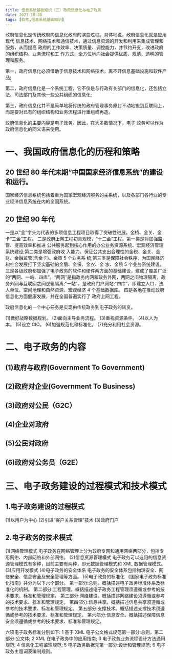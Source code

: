 ```yaml
---
title: 信息系统基础知识（三）政府信息化与电子政务
date: 2021-10-08
tags: [软考,信息系统基础知识]
---
```


政府信息化是传统政府向信息化政府的演变过程。具体地说，政府信息化就是应用现代 信息技术、网络技术和通信技术，通过信息资源的开发和利用来集成管理和服务，从而提高 政府的工作效率、决策质量、调控能力，并节约开支，改进政府的组织结构、业务流程和工 作方式，全方位地向社会提供优质、规范、透明的管理和服务。

第一，政府信息化必须借助于信息技术和网络技术，离不开信息基础设施和软件产品;

第二，政府信息化是一个系统工程，它不仅是与行政有关部门的信息化，还包括立法、司法部门及其他一些公共组织的信息化;

第三，政府信息化并不是简单地将传统的政府管理事务原封不动地搬到互联网上，而是要对已有的组织结构和业务流程进行重组或再造。

政府信息化的主要内容是电子政务。因此，在大多数情况下，电子 政务可以作为政府信息化的同义语来使用。


# 一、我国政府信息化的历程和策略

## 20 世纪 80 年代末期“中国国家经济信息系统”的建设和运行。
国家经济信息系统包括着重为国家宏观经济服务的主系统，以及各部门各行业的专业经济信息系统在内的全国系统。

## 20 世纪 90 年代
一是以“金”字头为代表的多项信息工程项目取得了突破性进展。金桥、金关、金卡“三金”工程。
二是政府上网工程初具规模，“十二金”工程。第一类是对加强监管、提高效率和推进 公共服务起到核心作用的办公业务资源系统、宏观经济管理系统建设;第二类是增强政府收 入能力、保证公共支出合理性的金税、金关、金财、金融监管(含金卡)、金审 5 个业务系 统;第三类是保障社会秩序、为国民经济和社会发展打下坚实基础的金盾、金保、金农、金 水、金质 5 个业务系统建设。
三是各级政府都加强了电子政务的软件和硬件两方面的基础建设，建成了覆盖广泛的“两网、一站、四库”。“两网”是指政务内网和政务外网，两网之间物理隔离，政务外网与互联网之间逻辑隔离;“一站”，是政府门户网站;“四库”，即建立人口、法人单位、空间地理和自然资源、宏观经济 4 个基础数据库。
四是各地在推动政府信息化方面健康发展，并在全国普遍实行了 政府上网工程。


政府信息化的一个中心任务是实现由传统政务到电子政务的转变。

(1)做好战略数据规划。
(2)面向主导业务流程。
(3)重视资源条件。
(4)以人为本。
(5)设立 CIO。
(6)加强规范化和标准化。
(7)充分利用社会资源。

# 二、电子政务的内容
## (1)政府与政府(Government To Government)

## (2)政府对企业(Government To Business)

## (3)政府对公民（G2C）

## (4)企业对政府

## (5)公民对政府

## (6)政府对公务员（G2E）

# 三、电子政务建设的过程模式和技术模式

## 1.电子政务建设的过程模式
(1)以用户为中心
(2)引进“客户关系管理”技术
(3)政府门户

## 2.电子政务的技术模式
(1)网络管理模式
电子政务在网络管理上分为政府专网和通用网络两部分，包括专用网络、内部网络和外部网络。
(2)信息资源管理模式
电子政务可以选用的信息资 源管理模式有多种，目前主要有两种，即元数据管理模式和 XML 数据管理模式。
(3)应用开发模式
(4)电子政务的安全体系
电子政务的安全体系包括物理安全、网络安全、信息安全及安全管理等方面。
(5)电子政务的标准化
《国家电子政务标准化指南》共分为以下六个部分。 
第一部分:总则。概括描述电子政务标准体系及标准化的机制。 
第二部分:工程管理。概括描述电子政务工程管理须遵循或参考的技术要求、标准和管理规定。 
第三部分:网络建设。概括描述网络建设须遵循或参考的技术要求、标准和管理规定。 
第四部分:信息共享。概括描述信息共享须遵循或参考的技术要求、标准和管理规定。 
第五部分:支撑技术。概括描述支撑技术须遵循或参考的技术要求、标准和管理规定。 
第六部分:信息安全。概括描述保障信息安全须遵循或参考的技术要求、标准和管理规定。

六项电子政务标准分别如下:
1 基于 XML 电子公文格式规范第一部分:总则，第二部分:公文体;
2 XML 在电子政务中的应用指南;
3 电子政务业务流程设计方法通用规范;
4 信息化工程监理规范;
5 电子政务数据元第一部分:设计和管理规范;
6 电子政务主题词表编制规则。